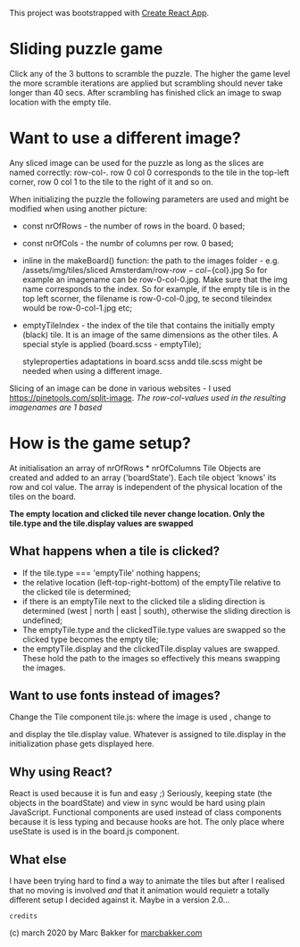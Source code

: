 This project was bootstrapped with [Create React App](https://github.com/facebook/create-react-app).

# Sliding puzzle game

Click any of the 3 buttons to scramble the puzzle. The higher the game level the more scramble iterations are applied but scrambling should never take longer than 40 secs. After scrambling has finished click an image to swap location with the empty tile.

# Want to use a different image?

Any sliced image can be used for the puzzle as long as the slices are named correctly: row<xx>-col-<col>. row 0 col 0 corresponds to the tile in the top-left corner, row 0 col 1 to the tile to the right of it and so on.

When initializing the puzzle the following parameters are used and might be modified when using another picture:

-   const nrOfRows - the number of rows in the board. 0 based;
-   const nrOfCols - the numbr of columns per row. 0 based;
-   inline in the makeBoard() function: the path to the images folder - e.g. /assets/img/tiles/sliced Amsterdam/row-${row}-col-${col}.jpg
    So for example an imagename can be row-0-col-0.jpg. Make sure that the img name corresponds to the index. So for example, if the empty tile is in the top left scorner, the filename is row-0-col-0.jpg, te second tileindex would be row-0-col-1.jpg etc;
-   emptyTileIndex - the index of the tile that contains the initially empty (black) tile. It is an image of the same dimensions as the other tiles. A special style is applied (board.scss - emptyTile);

    styleproperties adaptations in board.scss andd tile.scss might be needed when using a different image.

Slicing of an image can be done in various websites - I used https://pinetools.com/split-image. _The row-col-values used in the resulting imagenames are 1 based_

# How is the game setup?

At initialisation an array of nrOfRows \* nrOfColumns Tile Objects are created and added to an array ('boardState'). Each tile object 'knows' its row and col value. The array is independent of the physical location of the tiles on the board.

**The empty location and clicked tile never change location. Only the tile.type and the tile.display values are swapped**

## What happens when a tile is clicked?

-   If the tile.type === 'emptyTile' nothing happens;
-   the relative location (left-top-right-bottom) of the emptyTile relative to the clicked tile is determined;
-   if there is an emptyTile next to the clicked tile a sliding direction is determined (west | north | east | south), otherwise the sliding direction is undefined;
-   The emptyTile.type and the clickedTile.type values are swapped so the clicked type becomes the empty tile;
-   the emptyTile.display and the clickedTile.display values are swapped. These hold the path to the images so effectively this means swapping the images.

## Want to use fonts instead of images?

Change the Tile component tile.js: where the image is used <img>, change to <p> and display the tile.display value. Whatever is assigned to tile.display in the initialization phase gets displayed here.

## Why using React?

React is used because it is fun and easy ;) Seriously, keeping state (the objects in the boardState) and view in sync would be hard using plain JavaScript. Functional components are used instead of class components because it is less typing and because hooks are hot. The only place where useState is used is in the board.js component.

## What else

I have been trying hard to find a way to animate the tiles but after I realised that no moving is involved _and_ that it animation would requietr a totally different setup I decided against it. Maybe in a version 2.0...

`credits`

(c) march 2020 by Marc Bakker for [marcbakker.com](marcbakker.com)
